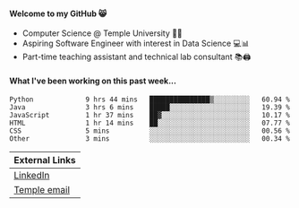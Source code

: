 #### Welcome to my GitHub 😸
  * Computer Science @ Temple University 🍒🦉
  * Aspiring Software Engineer with interest in Data Science 💻📊
  * Part-time teaching assistant and technical lab consultant 📚🖨️

#### What I've been working on this past week...
<!--START_SECTION:waka-->

```text
Python             9 hrs 44 mins   ███████████████▒░░░░░░░░░   60.94 %
Java               3 hrs 6 mins    █████░░░░░░░░░░░░░░░░░░░░   19.39 %
JavaScript         1 hr 37 mins    ██▓░░░░░░░░░░░░░░░░░░░░░░   10.17 %
HTML               1 hr 14 mins    ██░░░░░░░░░░░░░░░░░░░░░░░   07.77 %
CSS                5 mins          ░░░░░░░░░░░░░░░░░░░░░░░░░   00.56 %
Other              3 mins          ░░░░░░░░░░░░░░░░░░░░░░░░░   00.34 %
```

<!--END_SECTION:waka-->

| External Links | 
| -------------- | 
| [LinkedIn](https://linkedin.com/in/shullender) |
| [Temple email](mailto:stephull@temple.edu) |
